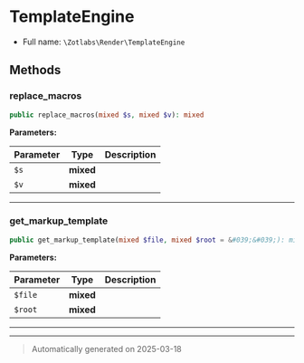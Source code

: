 
# TemplateEngine





* Full name: `\Zotlabs\Render\TemplateEngine`



## Methods


### replace_macros



```php
public replace_macros(mixed $s, mixed $v): mixed
```








**Parameters:**

| Parameter | Type | Description |
|-----------|------|-------------|
| `$s` | **mixed** |  |
| `$v` | **mixed** |  |





***

### get_markup_template



```php
public get_markup_template(mixed $file, mixed $root = &#039;&#039;): mixed
```








**Parameters:**

| Parameter | Type | Description |
|-----------|------|-------------|
| `$file` | **mixed** |  |
| `$root` | **mixed** |  |





***


***
> Automatically generated on 2025-03-18
